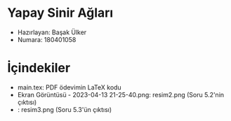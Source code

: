 # Yapay Sinir Ağları

- Hazırlayan: Başak Ülker
- Numara: 180401058

# İçindekiler

- main.tex: PDF ödevimin LaTeX kodu
- Ekran Görüntüsü - 2023-04-13 21-25-40.png: resim2.png (Soru 5.2'nin çıktısı)
- : resim3.png (Soru 5.3'ün çıktısı)
